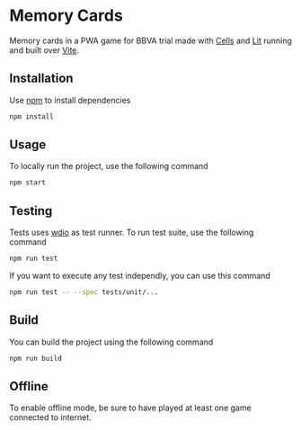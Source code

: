 # Memory Cards

Memory cards in a PWA game for BBVA trial made with [Cells](https://www.opencells.dev/) and [Lit](https://lit.dev) running and built over [Vite](https://vitejs.dev/).

## Installation

Use [npm](https://www.npmjs.com/) to install dependencies

```bash
npm install
```

## Usage

To locally run the project, use the following command

```bash
npm start
```

## Testing

Tests uses [wdio](https://webdriver.io/) as test runner. To run test suite, use the following command

```bash
npm run test
```

If you want to execute any test independly, you can use this command

```bash
npm run test -- --spec tests/unit/...
```

## Build

You can build the project using the following command

```bash
npm run build
```

## Offline

To enable offline mode, be sure to have played at least one game connected to internet.
